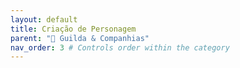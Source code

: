 ```yaml
---
layout: default
title: Criação de Personagem
parent: "🏰 Guilda & Companhias"
nav_order: 3 # Controls order within the category
---
```

